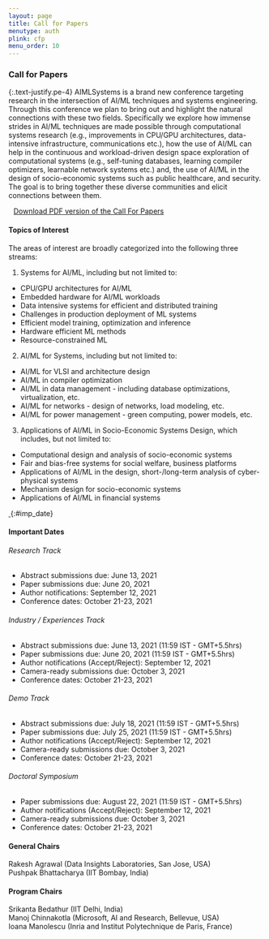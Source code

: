 ```yaml
---
layout: page
title: Call for Papers
menutype: auth
plink: cfp
menu_order: 10
---
```


### Call for Papers

{:.text-justify.pe-4}
AIMLSystems is a brand new conference targeting research in the intersection of AI/ML
techniques and systems engineering. Through this conference we plan to bring out and highlight
the natural connections with these two fields. Specifically we explore how immense strides in
AI/ML techniques are made possible through computational systems research (e.g.,
improvements in CPU/GPU architectures, data-intensive infrastructure, communications etc.), 
how the use of AI/ML can help in the continuous and workload-driven design space exploration
of computational systems (e.g., self-tuning databases, learning compiler optimizers, learnable
network systems etc.) and, the use of AI/ML in the design of socio-economic systems such as
public healthcare, and security.  The goal is to bring together these diverse communities and
elicit connections between them.

<div class="callout callout-primary me-4">
<a href="{{ site.baseurl }}/docs/{{ site.cfp_pdf }}" download="AIMLSystems - Call for Papers.pdf"><i class="bi bi-download" style="margin-right: 10px;"></i>  Download PDF version of the Call For Papers</a>
</div>


#### Topics of Interest

The areas of interest are broadly categorized into the following three streams: 

1. Systems for AI/ML, including but not limited to:  
  * CPU/GPU architectures for AI/ML
  * Embedded hardware for AI/ML workloads
  * Data intensive systems for efficient and distributed training
  * Challenges in production deployment of ML systems
  * Efficient model training, optimization and inference
  * Hardware efficient ML methods
  * Resource-constrained ML
2. AI/ML for Systems, including but not limited to: 
  * AI/ML for VLSI and architecture design
  * AI/ML in compiler optimization 
  * AI/ML in data management - including database optimizations, virtualization, etc.
  * AI/ML for networks - design of networks, load modeling, etc.
  * AI/ML for power management - green computing, power models, etc.
3. Applications of AI/ML in Socio-Economic Systems Design, which includes, but not
limited to: 
  * Computational design and analysis of socio-economic systems
  * Fair and bias-free systems for social welfare, business platforms
  * Applications of AI/ML in the design, short-/long-term analysis of cyber-physical systems
  * Mechanism design for socio-economic systems
  * Applications of AI/ML in financial systems


[&nbsp;](#imp_date){:#imp_date}
#### Important Dates

###### Research Track 
* Abstract submissions due: June 13, 2021
* Paper submissions due: June 20, 2021 
* Author notifications: September 12, 2021
* Conference dates: October 21-23, 2021

###### Industry / Experiences Track
* Abstract submissions due: June 13, 2021 (11:59 IST - GMT+5.5hrs)
* Paper submissions due: June 20, 2021 (11:59 IST - GMT+5.5hrs) 
* Author notifications (Accept/Reject): September 12, 2021
* Camera-ready submissions due: October 3, 2021
* Conference dates: October 21-23, 2021 

###### Demo Track 
* Abstract submissions due: July 18, 2021 (11:59 IST - GMT+5.5hrs)
* Paper submissions due: July 25, 2021 (11:59 IST - GMT+5.5hrs) 
* Author notifications (Accept/Reject): September 12, 2021
* Camera-ready submissions due: October 3, 2021
* Conference dates: October 21-23, 2021 

###### Doctoral Symposium 
* Paper submissions due: August 22, 2021 (11:59 IST - GMT+5.5hrs) 
* Author notifications (Accept/Reject): September 12, 2021
* Camera-ready submissions due: October 3, 2021
* Conference dates: October 21-23, 2021 


#### General Chairs

Rakesh Agrawal (Data Insights Laboratories, San Jose, USA) \
Pushpak Bhattacharya (IIT Bombay, India)

#### Program Chairs
Srikanta Bedathur (IIT Delhi, India) \
Manoj Chinnakotla (Microsoft, AI and Research, Bellevue, USA) \
Ioana Manolescu (Inria and Institut Polytechnique de Paris, France)




